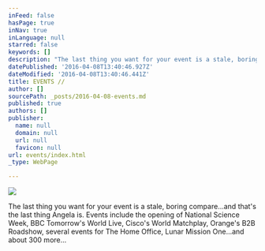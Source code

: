 ```yaml
---
inFeed: false
hasPage: true
inNav: true
inLanguage: null
starred: false
keywords: []
description: "The last thing you want for your event is a stale, boring compare...and that's the last thing Angela is. \_Events include the opening of National Science Week, BBC Tomorrow's World Live, Cisco's World Matchplay, Orange's B2B Roadshow, several events for The Home Office, Lunar Mission One...and about 300 more..."
datePublished: '2016-04-08T13:40:46.927Z'
dateModified: '2016-04-08T13:40:46.441Z'
title: EVENTS //
author: []
sourcePath: _posts/2016-04-08-events.md
published: true
authors: []
publisher:
  name: null
  domain: null
  url: null
  favicon: null
url: events/index.html
_type: WebPage

---
```

![](https://the-grid-user-content.s3-us-west-2.amazonaws.com/7c84a1d0-a9dd-4f2b-90ae-117a5e9315fd.tif)

The last thing you want for your event is a stale, boring compare...and that's the last thing Angela is.  Events include the opening of National Science Week, BBC Tomorrow's World Live, Cisco's World Matchplay, Orange's B2B Roadshow, several events for The Home Office, Lunar Mission One...and about 300 more...